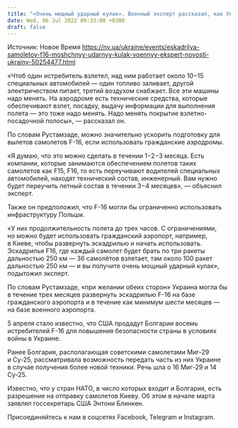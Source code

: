 ```yaml
---
title: "«Очень мощный ударный кулак». Военный эксперт рассказал, как Украине за короткое время развернуть эскадрилью F-16"
date: Wed, 06 Jul 2022 09:33:00 +0300
draft: false
---
```

Источник: Новое Время https://nv.ua/ukraine/events/eskadrilya-samoletov-f16-moshchnyy-udarnyy-kulak-voennyy-ekspert-novosti-ukrainy-50254477.html


«Чтоб один истребитель взлетел, над ним работает около 10−15 специальных автомобилей — один топливо заливает, другой электричеством питает, третий воздухом снабжает. Все эти машины надо менять. На аэродроме есть технические средства, которые обеспечивают взлет, посадку, выдачу информации для выполнения полета — это тоже надо менять. Надо менять покрытие взлетно-посадочной полосы», — рассказал он.

По словам Рустамзаде, можно значительно ускорить подготовку для вылетов самолетов F-16, если использовать гражданские аэродромы.

«Я думаю, что это можно сделать в течении 1−2−3 месяца. Есть компании, которые занимаются обеспечением полетов таких самолетов как F15, F16, то есть переучивают водителей специальных автомобилей, находят технический состав, инженерный. Вам нужно будет переучить летный состав в течении 3−4 месяцев», — объяснил эксперт.

Также он предположил, что F-16 могли бы ограниченно использовать инфраструктуру Польши.

«У них продолжительность полета до трех часов. С ограничениями, но можно будет использовать гражданский аэропорт, например, в Киеве, чтобы развернуть эскадрилью и начать использовать. Эскадрилья F16, где каждый самолет будет брать по три ракеты дальностью 250 км — 36 самолётов взлетает, там около 100 ракет дальностью 250 км — и вы получите очень мощный ударный кулак», подытожил эксперт.

По словам Рустамзаде, «при желании обеих сторон» Украина могла бы в течение трех месяцев развернуть эскадрилью F-16 на базе гражданского аэропорта и в течение как минимум шести месяцев — на базе военного аэропорта.

5 апреля стало известно, что США продадут Болгарии восемь истребителей F-16 для повышения безопасности страны в условиях войны в Украине.

Ранее Болгария, располагающая советскими самолетами Миг-29 и Су-25, рассматривала возможность передать часть из них Украине в случае получения более новой техники. Речь шла о 16 Миг-29 и 14 Су-25.

Известно, что у стран НАТО, в число которых входит и Болгария, есть разрешение на отправку самолетов Киеву. Об этом в начале марта заявлял госсекретарь США Энтони Блинкен.

Присоединяйтесь к нам в соцсетях Facebook, Telegram и Instagram.
